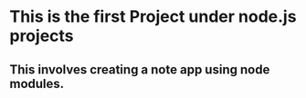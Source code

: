 # This is the first Project under node.js projects
## This involves creating a note app using node modules.